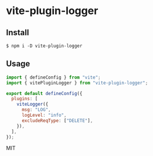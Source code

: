 # vite-plugin-logger

## Install

```
$ npm i -D vite-plugin-logger
```

## Usage

```js
import { defineConfig } from "vite";
import { vitePluginLogger } from "vite-plugin-logger";

export default defineConfig({
  plugins: [
    viteLogger({
      msg: "LOG",
      logLevel: "info",
      excludeReqType: ["DELETE"],
    }),
  ],
});
```

MIT
